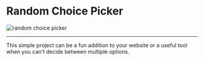 <h1>Random Choice Picker</h1>

![random choice picker](https://github.com/user-attachments/assets/a6c8eb16-0594-4048-b2f8-b534b35a3139)
<br>
<hr>
<p>This simple project can be a fun addition to your website or a useful tool when you can’t decide between multiple options.</p>
